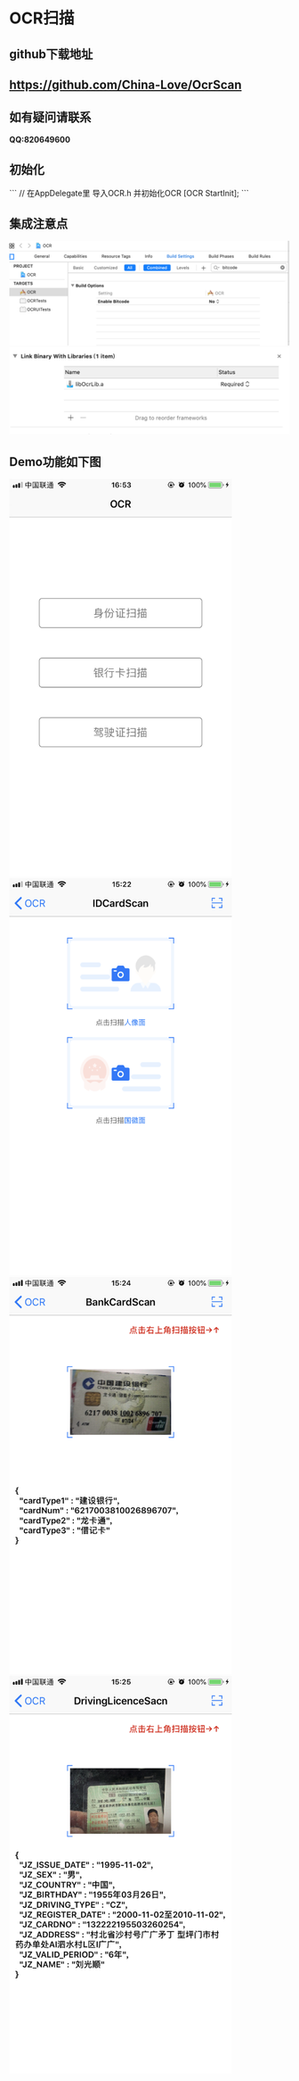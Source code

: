 <h1>OCR扫描</h1>

<h2>github下载地址<h2>
    
<https://github.com/China-Love/OcrScan>

<h2>如有疑问请联系</h2>

<strong>QQ:820649600</strong>

<h2>初始化</h2>
```
    // 在AppDelegate里 导入OCR.h 并初始化OCR
    [OCR StartInit];
```
<h2>集成注意点</h2>

<img src="https://github.com/China-Love/OcrScan/blob/master/OCRImage/1.png" >
<img src="https://github.com/China-Love/OcrScan/blob/master/OCRImage/3.png" >

<h2>Demo功能如下图</h2>

<img src="https://github.com/China-Love/OcrScan/blob/master/OCRImage/2.png"  width="400" >

<img src="https://github.com/China-Love/OcrScan/blob/master/OCRImage/IMG_5469.PNG"  width="400" >

<img src="https://github.com/China-Love/OcrScan/blob/master/OCRImage/IMG_5470.PNG"  width="400" >

<img src="https://github.com/China-Love/OcrScan/blob/master/OCRImage/IMG_5471.PNG"  width="400" >








